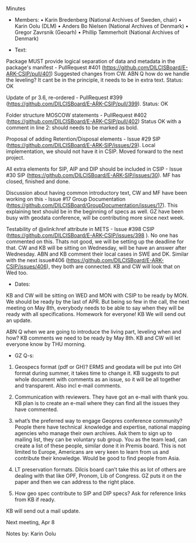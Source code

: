 Minutes

- Members: 
•	Karin Bredenberg (National Archives of Sweden, chair)
•	Karin Oolu (DLM)
•	Anders Bo Nielsen (National Archives of Denmark)
•	Gregor Zavrsnik (Geoarh)
•	Phillip Tømmerholt (National Archives of Denmark)

- Text:

Package MUST provide logical separation of data and metadata in the package's manifest - PullRequest #401 (https://github.com/DILCISBoard/E-ARK-CSIP/pull/401) Suggested changes from CW. ABN Q how do we handle the leveling? It cant be in the principle, it needs to be in extra text. Status: OK
 
Update of pr 3.6, re-ordered - PullRequest #399 (https://github.com/DILCISBoard/E-ARK-CSIP/pull/399). Status: OK

Folder structure MOSCOW statements - PullRequest #402 (https://github.com/DILCISBoard/E-ARK-CSIP/pull/402) Status OK with a comment in line 2: should needs to be marked as bold. 

Proposal of adding Retention/Disposal elements - Issue #29 SIP (https://github.com/DILCISBoard/E-ARK-SIP/issues/29). Local implementation, we should not have it in CSIP. Moved forward to the next project. 

All extra elements for SIP, AIP and DIP should be included in CSIP - Issue #30 SIP (https://github.com/DILCISBoard/E-ARK-SIP/issues/30). MF has closed, finished and done. 

Discussion about having common introductory text, CW and MF have been working on this - Issue #17 Group Documentation (https://github.com/DILCISBoard/GroupDocumentation/issues/17). This explaining text should be in the beginning of specs as well. GZ have been busy with geodata conference, will be contributing more since next week. 

Testability of @xlink:href attribute in METS - Issue #398 CSIP (https://github.com/DILCISBoard/E-ARK-CSIP/issues/398 ). No one has commented on this. Thats not good, we will be setting up the deadline for that. CW and KB will be sitting on Wednesday, will be have an answer after Wednesday. ABN and KB comment their local cases in SWE and DK. 
Similar with the next issue#406 (https://github.com/DILCISBoard/E-ARK-CSIP/issues/406), they both are connected. KB and CW will look that on Wed too. 

- Dates: 

KB and CW will be sitting on WED and MON with CSIP to be ready by MON. We should be ready by the last of APR. 
But being so few in the call, the next meeting on May 8th, everybody needs to be able to say when they will be ready with all specifications. Homework for everyone! KB We will send out an update.

ABN Q when we are going to introduce the living part, leveling when and how? 
KB comments we need to be ready by May 8th. KB and CW will let everyone know by THU morning.

- GZ Q-s: 

1. Geospecs format (pdf or GH)? ERMS and geodata will be put into GH format during summer, it takes time to change it. KB suggests to put whole document with comments as an issue, so it will be all together and transparent. Also incl e-mail comments. 

2. Communication with reviewers. They have got an e-mail with thank you. KB plan is to create an e-mail where they can find all the issues they have commented. 

3. what’s the preferred way to engage Geopres conference community? People there have technical .knowledge and expertise, national mapping agencies who manage their own archives. 
Ask them to sign up to mailing list, they can be voluntary sub group. You as the team lead, can create a list of these people, similar done it in Premis board. This is not limited to Europe, Americans are very keen to learn from us and contribute their knowledge. Would be good to find people from Asia.  

4. LT preservation formats. Dilcis board can’t take this as lot of others are dealing with that like OPF, Pronom, Lib of Congress. GZ puts it on the paper and then we can address to the right place. 

5. How geo spec contribute to SIP and DIP specs? Ask for reference links from KB if ready. 

KB will send out a mail update. 

Next meeting, Apr 8 

Notes by: Karin Oolu
